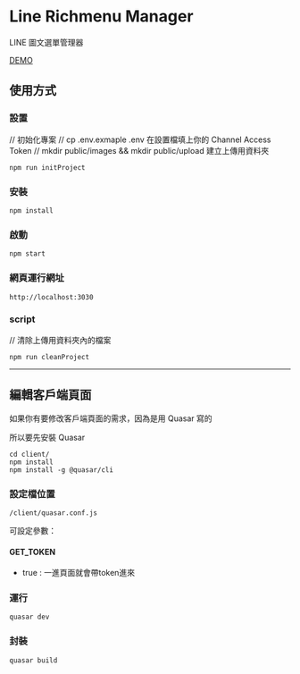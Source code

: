 # Line Richmenu Manager

LINE 圖文選單管理器

[DEMO](https://richmenu.renzhou.dev)

## 使用方式

### 設置



// 初始化專案
// cp .env.exmaple .env 在設置檔填上你的 Channel Access Token
// mkdir public/images && mkdir public/upload 建立上傳用資料夾
```
npm run initProject
```

### 安裝

```
npm install
```

### 啟動

```
npm start
```

### 網頁運行網址

```
http://localhost:3030
```

### script

// 清除上傳用資料夾內的檔案
```
npm run cleanProject
```

---
## 編輯客戶端頁面

如果你有要修改客戶端頁面的需求，因為是用 Quasar 寫的

所以要先安裝 Quasar

```
cd client/
npm install
npm install -g @quasar/cli
```
### 設定檔位置

`/client/quasar.conf.js`

可設定參數：

#### GET_TOKEN

- true :  一進頁面就會帶token進來



### 運行

```
quasar dev
```

### 封裝
	
```
quasar build
```